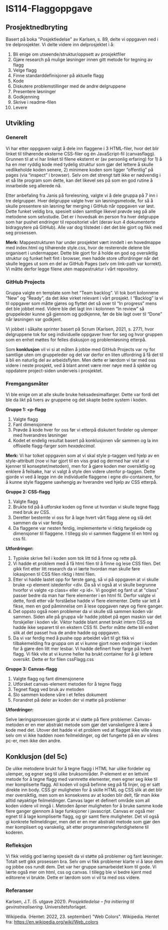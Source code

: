 # IS114-Flaggoppgave
## **Prosjektnedbryting**
Basert på boka "Posjektledelse" av Karlsen, s. 89, delte vi oppgaven ned i tre delprosjekter. Vi delte videre inn delprosjektet i å:
1. Bli enige om utseende/struktur/oppsett av prosjektfiler
2. Gjøre research på mulige løsninger innen gitt metode for tegning av flagg 
3. Velge flagg
4. Finne standarddefinisjoner på aktuelle flagg
5. Kode
6. Diskutere problemstillinger med de andre delgruppene
7. Presentere løsninger
8. Godkjenning
9. Skrive i readme-filen
10. Levere

## **Utvikling**
### **Generelt**
Vi har etter oppgaven valgt å dele inn flaggene i 3 HTML-filer, hvor det blir linket til tilhørende eksterne CSS-filer og én JavaScript-fil (canvasflagg). Grunnen til at vi har linket til filene eksternt er (av personlig erfaring) for 1) å ha en mer ryddig kode med tydelig struktur som gjør det lettere å skulle vedlikeholde koden senere, 2) minimere koden som ligger “offentlig” på pages (via “inspect” i browser). Selv om det strengt tatt ikke er nødvendig i et så lite program som dette, kan det likevel ses på som en god rutine å innarbeide seg allerede nå.

Etter anbefaling fra Janis på forelesning, valgte vi å dele gruppa på 7 inn i tre delgrupper. Hver delgruppe valgte hver sin løsningsmetode, for så å skulle presentere sin løsning før merging i GitHub når oppgaven var løst. Dette funket veldig bra, spesielt siden samtlige likevel prøvde seg på alle metodene som selvstudie. Det er i hovedsak én person fra hver delgruppe som har pushet endringer til repositoriet vårt (derav kun 4 dokumenterte bidragsytere på GitHub). Alle var dog tilstedet i det det ble gjort og fikk med seg prosessen.

**Merk:** Mappestrukturen har under prosjektet vært inndelt i en hovedmappe med index.html og tilhørende style.css, hvor de resterende delene ble organisert i undermapper. Dette ble gjort for å holde en god og oversiktlig struktur og funket helt fint i browser, men hadde store utfordringer når det skulle legges ut som en del av GitHub Pages (selv om link-path var korrekt). Vi måtte derfor legge filene uten mappestruktur i vårt repository.

### **GitHub Projects**
Gruppa valgte en template som het “Team backlog”. Vi tok bort kolonnene “New” og “Ready”, da det ikke virket relevant i vårt prosjekt. I “Backlog” la vi til oppgaver som måtte gjøres og flyttet det så over til “In progress” mens det ble jobbet med. Videre ble det lagt inn i kolonnen “In review” så gruppeleder kunne gå gjennom og godkjenne, før de ble lagt over til “Done” når løsningen var godkjent.

Vi jobbet i såkalte sprinter basert på Scrum (Karlsen, 2021, s. 277), hvor delgruppene tok for seg individuelle oppgaver hver for seg og hvor gruppen som en enhet møttes for felles diskusjon og problemløsning etterpå.

Som **konklusjon** vil vi si at måten å jobbe med GitHub Projects var ny for samtlige uten om gruppeleder og det var derfor en liten utfordring å få det til å bli en naturlig del av arbeidsflyten. Men dette er lærdom vi tar med oss videre i neste prosjekt, ved å blant annet være mer nøye med å sjekke og oppdatere project-siden underveis i prosjektet.

### **Fremgangsmåter**

Vi ble enige om at alle skulle bruke heksadesimalfarger. Dette var fordi det ble da likt på tvers av gruppene og det skapte bedre system i koden.  


**Gruppe 1: <p-flagg**
1. Valgte flagg
2. Fant dimensjonene
3. Prøvde å kode hver for oss før vi etterpå diskutert fordeler og ulemper med hverandres løsninger
4. Kodet et endelig resultat basert på konklusjonen vår sammen og la inn offisielle flagg-farger som *hexadecimal*.

**Merk:** Vi har tolket oppgaven som at vi skal style p-taggen ved hjelp av en style-attributt (noe vi har gjort til en viss grad og dermed har vist at vi kjenner til konseptet/metoden), men for å gjøre koden mer oversiktlig og enklere å feilsøke, har vi valgt å style den videre utenfor p-taggen. Dette gjorde vi ved å legge inn de individuelle flaggene i egne div-containere, for å kunne style flaggene uavhengig av hverandre ved hjelp av CSS etterpå. 

**Gruppe 2: CSS-flagg**

1. Valgte flagg 
2. Brukte tid på å utforske koden og finne ut hvordan vi skulle tegne flagg med bruk av CSS.
3. Deretter bestemte vi oss for å lage hvert vårt flagg alene og slå det sammen da vi var ferdig
4. Da flaggene var nesten ferdig, implementerte vi riktig fargekode og dimensjoner til flaggene. I tillegg slo vi sammen flaggene til en html og css fil. 

**Utfordringer:**
1. Typiske skrive feil i koden som tok litt tid å finne og rette på.
2. Vi hadde et problem med å få html filen til å finne og lese CSS filen. Det gikk fint etter litt research da vi lærte hvordan man skulle føre lokasjonen til CSS filen riktig i html filen.
3. Etter vi hadde lastet opp for første gang, så vi på oppgaven at vi skulle bruke <p element istedenfor <div. Da så vi også at vi skulle begrunne hvorfor vi valgte <p class= eller <p id=. Vi googlet og fant ut at "class" passer bedre da man har flere elementer i en html fil. Derfor valgte vi dette, fordi etter vår forståelse hadde vi flere elementer. Dette var lett å fikse, men en god påminnelse om å lese oppgaven nøye og flere ganger.
4. Det oppsto også noen problemer da vi skulle slå sammen koden vår sammen. Siden alle på gruppa vår hadde jobbet på egen maskin var det forskjeller i koden vår. Viktor hadde blant annet brukt intern CSS og hadde ikke separert til en ekstern CSS fil. Derfor måtte dette bli endret slik at det passet hva de andre hadde og oppgaven.
5. Da vi var ferdig med å pushe opp arbeidet vårt til git fikk vi tilbakemelding fra gruppa om at vi kunne gjort noen endringer i koden for å gjøre den litt mer lesbar. Vi hadde definert hver farge på hvert flagg. Vi fikk vite at vi kunne heller ha brukt container for å gi lettere oversikt. Dette er for filen cssFlagg.css


**Gruppe 3: Canvas-flagg**
1. Valgte flagg og fant dimensjonene
2. Utforsket canvas-element metoden for å tegne flagg
3. Tegnet flagg ved bruk av metoden
4. Slo sammen kodene våre i et felles dokument
5. Forandret på deler av koden der vi møtte på problemer

**Utfordringer:**

Selve læringsprosessen gjorde at vi støtte på flere problemer. Canvas-metoden er en mer abstrakt metode som gjør det vanskeligere å lære å kode med det. Utover det hadde vi et problem ved at flagget ikke ville vises selv om vi ikke hadden noen feilmeldinger, og det fungerte på en av våres pc-er, men ikke den andre.

## **Konklusjon** (del 5c)
De ulike metodene brukt for å tegne flagg i HTML har ulike fordeler og ulemper, og egner seg til ulike bruksområder. P-element er en lettvint metode for å tegne flagg med vannrette elementer, men egner seg ikke til mer kompliserte flagg. All koden vil også befinne seg på få linjer, og er satt direkte inn body. CSS gir muligheten for å skille HTML og CSS slik at det blir mer oversiktlig, men som en konsekvens av at koden blir delt, får man ikke alltid nøyaktige feilmeldinger. Canvas lager et definert område som all koden videre vil inngå i. Metoden åpner muligheten for å bruke samme kode flere ganger gjennom å lage funksjoner i javascript. Canvas er også mer egnet til å lage kompliserte flagg, og gir samt flere muligheter. Det vil også gi konkrete feilmeldinger, men det er en mer abstrakt metode som gjør den mer komplisert og vanskelig, alt etter programmeringsferdighetene til koderen.

### **Refleksjon**

Vi fikk veldig god læring spesielt da vi støtte på problemer og fant løsninger. Totalt sett gikk prosessen bra. Selv om vi fikk problemer klarte vi å løse dem og jobbe oss rundt dem. Det var her gruppe samarbeidet kom til gode. Vi lærte også mer om html, css og canvas. I tillegg ble vi bedre kjent med editorene vi brukte. Dette er lærdom som vi vil ta med oss videre.


### **Referanser**
Karlsen, J.T. (5. utgave 2021). *Prosjektledelse – fra initiering til gevinstrealisering*. Universitetsforlaget.

Wikipedia. (Hentet: 2022, 23. september) "Web Colors". Wikipedia. Hentet fra: https://en.wikipedia.org/wiki/Web_colors
